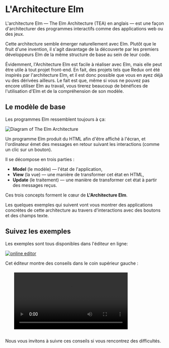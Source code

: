 # L'Architecture Elm

L'architecture Elm — The Elm Architecture (TEA) en anglais — est une façon d'architecturer des programmes interactifs comme des applications web ou des jeux.

Cette architecture semble émerger naturellement avec Elm. Plutôt que le fruit d'une invention, il s'agit davantage de la découverte par les premiers développeurs Elm de la même structure de base au sein de leur code.

Évidemment, l'Architecture Elm est facile à réaliser avec Elm, mais elle peut être utile à tout projet front-end. En fait, des projets tels que Redux ont été inspirés par l'architecture Elm, et il est donc possible que vous en ayez déjà vu des dérivées ailleurs. Le fait est que, même si vous ne pouvez pas encore utiliser Elm au travail, vous tirerez beaucoup de bénéfices de l'utilisation d'Elm et de la compréhension de son modèle.

## Le modèle de base

Les programmes Elm ressemblent toujours à ça:

![Diagram of The Elm Architecture](buttons.svg)

Un programme Elm produit du HTML afin d'être affiché à l'écran, et l'ordinateur émet des messages en retour suivant les interactions (comme un clic sur un bouton).

Il se décompose en trois parties :

  * **Model** (le modèle) &mdash; l'état de l'application,
  * **View** (la vue) &mdash; une manière de transformer cet état en HTML,
  * **Update** (le traitement) &mdash; une manière de transformer cet état à partir des messages reçus.

Ces trois concepts forment le cœur de **L'Architecture Elm**.

Les quelques exemples qui suivent vont vous montrer des applications concrètes de cette architecture au travers d'interactions avec des boutons et des champs texte.

## Suivez les exemples

Les exemples sont tous disponibles dans l'éditeur en ligne:

[![online editor](try.png)](https://elm-lang.org/try)

Cet éditeur montre des conseils dans le coin supérieur gauche :

<video id="hints-video" width="360" height="180" autoplay loop style="margin: 0.55em 0 1em 2em;" onclick="var v = document.getElementById('hints-video'); v.paused ? (v.play(), v.style.opacity = 1) : (v.pause(), v.style.opacity = 0.5)">
  <source src="hints.mp4" type="video/mp4">
</video>

Nous vous invitons à suivre ces conseils si vous rencontrez des difficultés.
